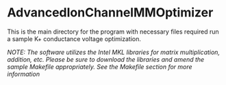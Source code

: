 # AdvancedIonChannelMMOptimizer


This is the main directory for the program with necessary files required run a sample K+ conductance voltage optimization. 

*NOTE: The software utilizes the Intel MKL libraries for matrix multiplication, addition, etc. Please be sure to download the libraries and amend the sample Makefile appropriately. See the Makefile section for more information*

